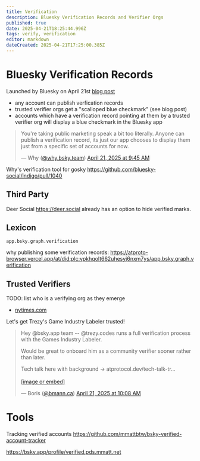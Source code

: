 ```yaml
---
title: Verification
description: Bluesky Verification Records and Verifier Orgs
published: true
date: 2025-04-21T18:25:44.996Z
tags: verify, verification
editor: markdown
dateCreated: 2025-04-21T17:25:00.385Z
---
```


# Bluesky Verification Records

Launched by Bluesky on April 21st [blog post](https://bsky.social/about/blog/04-21-2025-verification)

* any account can publish verfication records
* trusted verifier orgs get a "scalloped blue checkmark" (see blog post)
* accounts which have a verification record pointing at them by a trusted verifier org will display a blue checkmark in the Bluesky app

<blockquote class="bluesky-embed" data-bluesky-uri="at://did:plc:vpkhqolt662uhesyj6nxm7ys/app.bsky.feed.post/3lndmggj6ns2s" data-bluesky-cid="bafyreigmqsnows45d3mk754dplqvzhvm6xnqtbyc5xvy2ydf42eejvo67m" data-bluesky-embed-color-mode="system"><p lang="en">You&#x27;re taking public marketing speak a bit too literally. Anyone can publish a verification record, its just our app chooses to display them just from a specific set of accounts for now.</p>&mdash; Why (<a href="https://bsky.app/profile/did:plc:vpkhqolt662uhesyj6nxm7ys?ref_src=embed">@why.bsky.team</a>) <a href="https://bsky.app/profile/did:plc:vpkhqolt662uhesyj6nxm7ys/post/3lndmggj6ns2s?ref_src=embed">April 21, 2025 at 9:45 AM</a></blockquote><script async src="https://embed.bsky.app/static/embed.js" charset="utf-8"></script>

Why's verification tool for gosky https://github.com/bluesky-social/indigo/pull/1040

## Third Party

Deer Social https://deer.social already has an option to hide verified marks.

## Lexicon

`app.bsky.graph.verification`

why publishing some verification records: https://atproto-browser.vercel.app/at/did:plc:vpkhqolt662uhesyj6nxm7ys/app.bsky.graph.verification

## Trusted Verifiers

TODO: list who is a verifying org as they emerge

* [nytimes.com](https://bsky.app/profile/nytimes.com)

Let's get Trezy's Game Industry Labeler trusted!

<blockquote class="bluesky-embed" data-bluesky-uri="at://did:plc:2cxgdrgtsmrbqnjkwyplmp43/app.bsky.feed.post/3lndnp4zrxc24" data-bluesky-cid="bafyreih7gs5ric5v6n4ftgp7jnv3z5kam4i3agi5ldxolu3aolrnymbhq4" data-bluesky-embed-color-mode="system"><p lang="en">Hey @bsky.app team -- @trezy.codes runs a full verification process with the Games Industry Labeler.

Would be great to onboard him as a community verifier sooner rather than later.

Tech talk here with background -&gt; atprotocol.dev/tech-talk-tr...<br><br><a href="https://bsky.app/profile/did:plc:2cxgdrgtsmrbqnjkwyplmp43/post/3lndnp4zrxc24?ref_src=embed">[image or embed]</a></p>&mdash; Boris (<a href="https://bsky.app/profile/did:plc:2cxgdrgtsmrbqnjkwyplmp43?ref_src=embed">@bmann.ca</a>) <a href="https://bsky.app/profile/did:plc:2cxgdrgtsmrbqnjkwyplmp43/post/3lndnp4zrxc24?ref_src=embed">April 21, 2025 at 10:08 AM</a></blockquote><script async src="https://embed.bsky.app/static/embed.js" charset="utf-8"></script>

# Tools

Tracking verified accounts https://github.com/mmattbtw/bsky-verified-account-tracker

https://bsky.app/profile/verified.pds.mmatt.net

